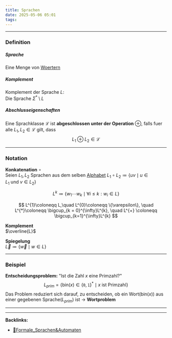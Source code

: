 ```yaml
---
title: Sprachen
date: 2025-05-06 05:01
tags: 
---
```


----

### Definition 
##### Sprache
Eine Menge von [Woertern](woerter)

##### Komplement
Komplement der Sprache $L$: \
Die Sprache $\Sigma ^{*}\setminus L$

##### Abschlusseigenschaften
Eine Sprachklasse $\mathcal{L}$ ist **abgeschlossen unter der Operation** $\oplus$,
falls fuer alle $L_{1},L_{2}\in \mathcal{L}$ gilt, dass 
$$L_{1}\oplus L_{2} \in \mathcal{L}$$

---

### Notation
**Konkatenation** $\circ$\
Seien $L_{1},L_{2}$ Sprachen aus dem selben [Alphabet](alphabet)
$L_{1}\circ L_{2}\coloneqq \{uv\mid u\in L_{1} \ \text{und} \ v\in L_{2}\}$

$$
  L^{k}\coloneqq \{w_{1}\cdots w_k\mid \forall i\le k:w_i \in L\}   
$$

$$
  L^{1}\coloneqq L,\quad L^{0}\coloneqq \{\varepsilon\}, \quad L^{*}\coloneqq 
  \bigcup_{k =  0}^{\infty}L^{k}, \quad L^{+} \coloneqq \bigcup_{k=1}^{\infty}L^{k}       
$$
 
**Komplement**\
$\overline{L}$

**Spiegelung**\
$\overleftarrow{L}\coloneqq \{\overleftarrow{w}\mid w\in L\}$

---

### Beispiel
**Entscheidungsproblem:** "Ist die Zahl $x$ eine Primzahl?"
$$
  L_{prim} = \{\text{bin}(x)\in \{\texttt{0},\texttt{1}\}^{*}\mid x \ \text{ist Primzahl}   \}  
$$
Das Problem reduziert sich darauf, zu entscheiden, ob ein Wort($\text{bin}(x)$) aus einer 
gegebenen Sprache($L_{prim})$
ist $\to$ **Wortproblem**  


----

----
**Backlinks:**
- [📁Formale_Sprachen&Automaten](📁Formale_Sprachen&Automaten)
